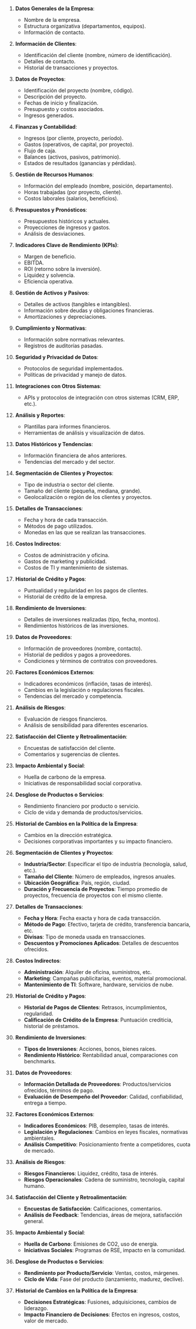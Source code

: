 1. **Datos Generales de la Empresa**:
    
    - Nombre de la empresa.
    - Estructura organizativa (departamentos, equipos).
    - Información de contacto.

1. **Información de Clientes**:
    
    - Identificación del cliente (nombre, número de identificación).
    - Detalles de contacto.
    - Historial de transacciones y proyectos.
3. **Datos de Proyectos**:
    
    - Identificación del proyecto (nombre, código).
    - Descripción del proyecto.
    - Fechas de inicio y finalización.
    - Presupuesto y costos asociados.
    - Ingresos generados.
4. **Finanzas y Contabilidad**:
    
    - Ingresos (por cliente, proyecto, período).
    - Gastos (operativos, de capital, por proyecto).
    - Flujo de caja.
    - Balances (activos, pasivos, patrimonio).
    - Estados de resultados (ganancias y pérdidas).
5. **Gestión de Recursos Humanos**:
    
    - Información del empleado (nombre, posición, departamento).
    - Horas trabajadas (por proyecto, cliente).
    - Costos laborales (salarios, beneficios).
6. **Presupuestos y Pronósticos**:
    
    - Presupuestos históricos y actuales.
    - Proyecciones de ingresos y gastos.
    - Análisis de desviaciones.
7. **Indicadores Clave de Rendimiento (KPIs)**:
    
    - Margen de beneficio.
    - EBITDA.
    - ROI (retorno sobre la inversión).
    - Liquidez y solvencia.
    - Eficiencia operativa.
8. **Gestión de Activos y Pasivos**:
    
    - Detalles de activos (tangibles e intangibles).
    - Información sobre deudas y obligaciones financieras.
    - Amortizaciones y depreciaciones.
9. **Cumplimiento y Normativas**:
    
    - Información sobre normativas relevantes.
    - Registros de auditorías pasadas.
10. **Seguridad y Privacidad de Datos**:
    
    - Protocolos de seguridad implementados.
    - Políticas de privacidad y manejo de datos.
11. **Integraciones con Otros Sistemas**:
    
    - APIs y protocolos de integración con otros sistemas (CRM, ERP, etc.).
12. **Análisis y Reportes**:
    
    - Plantillas para informes financieros.
    - Herramientas de análisis y visualización de datos.
13. **Datos Históricos y Tendencias**:
    
    - Información financiera de años anteriores.
    - Tendencias del mercado y del sector.

1. **Segmentación de Clientes y Proyectos**:
    
    - Tipo de industria o sector del cliente.
    - Tamaño del cliente (pequeña, mediana, grande).
    - Geolocalización o región de los clientes y proyectos.
2. **Detalles de Transacciones**:
    
    - Fecha y hora de cada transacción.
    - Métodos de pago utilizados.
    - Monedas en las que se realizan las transacciones.
3. **Costos Indirectos**:
    
    - Costos de administración y oficina.
    - Gastos de marketing y publicidad.
    - Costos de TI y mantenimiento de sistemas.
4. **Historial de Crédito y Pagos**:
    
    - Puntualidad y regularidad en los pagos de clientes.
    - Historial de crédito de la empresa.
5. **Rendimiento de Inversiones**:
    
    - Detalles de inversiones realizadas (tipo, fecha, montos).
    - Rendimientos históricos de las inversiones.
6. **Datos de Proveedores**:
    
    - Información de proveedores (nombre, contacto).
    - Historial de pedidos y pagos a proveedores.
    - Condiciones y términos de contratos con proveedores.
7. **Factores Económicos Externos**:
    
    - Indicadores económicos (inflación, tasas de interés).
    - Cambios en la legislación o regulaciones fiscales.
    - Tendencias del mercado y competencia.
8. **Análisis de Riesgos**:
    
    - Evaluación de riesgos financieros.
    - Análisis de sensibilidad para diferentes escenarios.
9. **Satisfacción del Cliente y Retroalimentación**:
    
    - Encuestas de satisfacción del cliente.
    - Comentarios y sugerencias de clientes.
10. **Impacto Ambiental y Social**:
    
    - Huella de carbono de la empresa.
    - Iniciativas de responsabilidad social corporativa.
11. **Desglose de Productos o Servicios**:
    
    - Rendimiento financiero por producto o servicio.
    - Ciclo de vida y demanda de productos/servicios.
12. **Historial de Cambios en la Política de la Empresa**:
    
    - Cambios en la dirección estratégica.
    - Decisiones corporativas importantes y su impacto financiero.

1. **Segmentación de Clientes y Proyectos**:
    
    - **Industria/Sector**: Especificar el tipo de industria (tecnología, salud, etc.).
    - **Tamaño del Cliente**: Número de empleados, ingresos anuales.
    - **Ubicación Geográfica**: País, región, ciudad.
    - **Duración y Frecuencia de Proyectos**: Tiempo promedio de proyectos, frecuencia de proyectos con el mismo cliente.
2. **Detalles de Transacciones**:
    
    - **Fecha y Hora**: Fecha exacta y hora de cada transacción.
    - **Método de Pago**: Efectivo, tarjeta de crédito, transferencia bancaria, etc.
    - **Divisas**: Tipo de moneda usada en transacciones.
    - **Descuentos y Promociones Aplicados**: Detalles de descuentos ofrecidos.
3. **Costos Indirectos**:
    
    - **Administración**: Alquiler de oficina, suministros, etc.
    - **Marketing**: Campañas publicitarias, eventos, material promocional.
    - **Mantenimiento de TI**: Software, hardware, servicios de nube.
4. **Historial de Crédito y Pagos**:
    
    - **Historial de Pagos de Clientes**: Retrasos, incumplimientos, regularidad.
    - **Calificación de Crédito de la Empresa**: Puntuación crediticia, historial de préstamos.
5. **Rendimiento de Inversiones**:
    
    - **Tipos de Inversiones**: Acciones, bonos, bienes raíces.
    - **Rendimiento Histórico**: Rentabilidad anual, comparaciones con benchmarks.
6. **Datos de Proveedores**:
    
    - **Información Detallada de Proveedores**: Productos/servicios ofrecidos, términos de pago.
    - **Evaluación de Desempeño del Proveedor**: Calidad, confiabilidad, entrega a tiempo.
7. **Factores Económicos Externos**:
    
    - **Indicadores Económicos**: PIB, desempleo, tasas de interés.
    - **Legislación y Regulaciones**: Cambios en leyes fiscales, normativas ambientales.
    - **Análisis Competitivo**: Posicionamiento frente a competidores, cuota de mercado.
8. **Análisis de Riesgos**:
    
    - **Riesgos Financieros**: Liquidez, crédito, tasa de interés.
    - **Riesgos Operacionales**: Cadena de suministro, tecnología, capital humano.
9. **Satisfacción del Cliente y Retroalimentación**:
    
    - **Encuestas de Satisfacción**: Calificaciones, comentarios.
    - **Análisis de Feedback**: Tendencias, áreas de mejora, satisfacción general.
10. **Impacto Ambiental y Social**:
    
    - **Huella de Carbono**: Emisiones de CO2, uso de energía.
    - **Iniciativas Sociales**: Programas de RSE, impacto en la comunidad.
11. **Desglose de Productos o Servicios**:
    
    - **Rendimiento por Producto/Servicio**: Ventas, costos, márgenes.
    - **Ciclo de Vida**: Fase del producto (lanzamiento, madurez, declive).
12. **Historial de Cambios en la Política de la Empresa**:
    
    - **Decisiones Estratégicas**: Fusiones, adquisiciones, cambios de liderazgo.
    - **Impacto Financiero de Decisiones**: Efectos en ingresos, costos, valor de mercado.